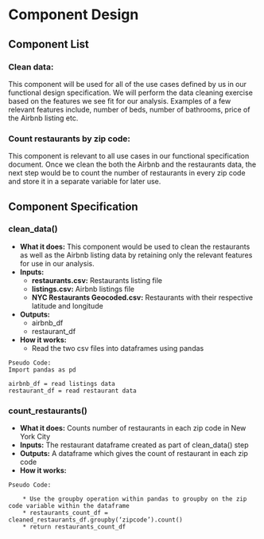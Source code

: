 # Component Design
## Component List
### Clean data:
This component will be used for all of the use cases defined by us in our functional design specification. We will perform the data cleaning exercise based on the features we see fit for our analysis. Examples of a few relevant features include, number of beds, number of bathrooms, price of the Airbnb listing etc.

### Count restaurants by zip code:
This component is relevant to all use cases in our functional specification document. Once we clean the both the Airbnb and the restaurants data, the next step would be to count the number of restaurants in every zip code and store it in a separate variable for later use.

## Component Specification
### clean_data()
* **What it does:** This component would be used to clean the restaurants as well as the Airbnb listing data by retaining only the relevant features for use in our analysis.
* **Inputs:**
	* **restaurants.csv:** Restaurants listing file
	* **listings.csv:** Airbnb listings file
	* **NYC Restaurants Geocoded.csv:** Restaurants with their respective latitude and
longitude
* **Outputs:** 
	* airbnb_df
	* restaurant_df
* **How it works:** 
	* Read the two csv files into dataframes using pandas
```
Pseudo Code:
Import pandas as pd

airbnb_df = read listings data
restaurant_df = read restaurant data
```

### count_restaurants()
* **What it does:** Counts number of restaurants in each zip code in New York City
* **Inputs:** The restaurant dataframe created as part of clean_data() step 
* **Outputs:** A dataframe which gives the count of restaurant in each zip code
* **How it works:**
```
Pseudo Code:

	* Use the groupby operation within pandas to groupby on the zip code variable within the dataframe
	* restaurants_count_df = cleaned_restaurants_df.groupby(‘zipcode’).count()
	* return restaurants_count_df
```
